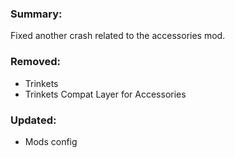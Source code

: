 ### Summary:
Fixed another crash related to the accessories mod.
### Removed:
- Trinkets
- Trinkets Compat Layer for Accessories
### Updated:
- Mods config